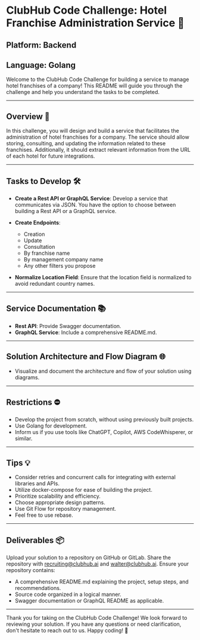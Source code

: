 # ClubHub Code Challenge: Hotel Franchise Administration Service 🏨

## Platform: Backend

## Language: Golang

Welcome to the ClubHub Code Challenge for building a service to manage hotel franchises of a company! This README will guide you through the challenge and help you understand the tasks to be completed.

---

## Overview 🌟

In this challenge, you will design and build a service that facilitates the administration of hotel franchises for a company. The service should allow storing, consulting, and updating the information related to these franchises. Additionally, it should extract relevant information from the URL of each hotel for future integrations.

---

## Tasks to Develop 🛠️

- **Create a Rest API or GraphQL Service**: Develop a service that communicates via JSON. You have the option to choose between building a Rest API or a GraphQL service.

- **Create Endpoints**:

  - Creation
  - Update
  - Consultation
  - By franchise name
  - By management company name
  - Any other filters you propose

- **Normalize Location Field**: Ensure that the location field is normalized to avoid redundant country names.

---

## Service Documentation 📚

- **Rest API**: Provide Swagger documentation.
- **GraphQL Service**: Include a comprehensive README.md.

---

## Solution Architecture and Flow Diagram 🌐

- Visualize and document the architecture and flow of your solution using diagrams.

---

## Restrictions ⛔

- Develop the project from scratch, without using previously built projects.
- Use Golang for development.
- Inform us if you use tools like ChatGPT, Copilot, AWS CodeWhisperer, or similar.

---

## Tips 💡

- Consider retries and concurrent calls for integrating with external libraries and APIs.
- Utilize docker-compose for ease of building the project.
- Prioritize scalability and efficiency.
- Choose appropriate design patterns.
- Use Git Flow for repository management.
- Feel free to use rebase.

---

## Deliverables 📦

Upload your solution to a repository on GitHub or GitLab. Share the repository with recruiting@clubhub.ai and walter@clubhub.ai. Ensure your repository contains:

- A comprehensive README.md explaining the project, setup steps, and recommendations.
- Source code organized in a logical manner.
- Swagger documentation or GraphQL README as applicable.

---

Thank you for taking on the ClubHub Code Challenge! We look forward to reviewing your solution. If you have any questions or need clarification, don't hesitate to reach out to us. Happy coding! 🚀
